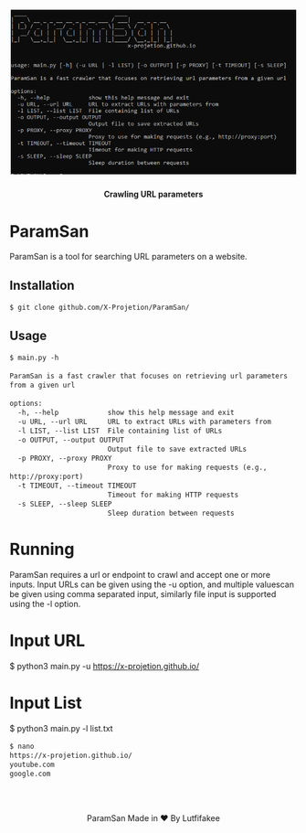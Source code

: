 <h1 align="center">
  <img src="paramsan.png" alt="paramsan" width="500px">
  <br>
</h1>

<h4 align="center">Crawling URL parameters</h4>

# ParamSan
ParamSan is a tool for searching URL parameters on a website.

## Installation
```
$ git clone github.com/X-Projetion/ParamSan/
```

## Usage

```
$ main.py -h

ParamSan is a fast crawler that focuses on retrieving url parameters from a given url

options:
  -h, --help            show this help message and exit
  -u URL, --url URL     URL to extract URLs with parameters from
  -l LIST, --list LIST  File containing list of URLs
  -o OUTPUT, --output OUTPUT
                        Output file to save extracted URLs
  -p PROXY, --proxy PROXY
                        Proxy to use for making requests (e.g., http://proxy:port)
  -t TIMEOUT, --timeout TIMEOUT
                        Timeout for making HTTP requests
  -s SLEEP, --sleep SLEEP
                        Sleep duration between requests
```

# Running
ParamSan requires a url or endpoint to crawl and accept one or more inputs.
Input URLs can be given using the -u option, and multiple values ​​can be given using comma separated input, similarly file input is supported using the -l option.

# Input URL

$ python3 main.py -u https://x-projetion.github.io/

# Input List 
$ python3 main.py -l list.txt

```
$ nano
https://x-projetion.github.io/
youtube.com
google.com
```
<br><br>
<center>ParamSan Made in ❤️ By Lutfifakee</center>
